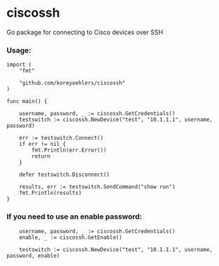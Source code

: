# ciscossh

Go package for connecting to Cisco devices over SSH

### Usage: 

```
import (
	"fmt"

	"github.com/koreyoehlers/ciscossh"
)

func main() {

	username, password, _ := ciscossh.GetCredentials()
	testswitch := ciscossh.NewDevice("test", "10.1.1.1", username, password)

	err := testswitch.Connect()
	if err != nil {
		fmt.Println(err.Error())
		return
	}

	defer testswitch.Disconnect()
	
	results, err := testswitch.SendCommand("show run")
	fmt.Println(results)
}
```

### If you need to use an enable password:

```
	username, password, _ := ciscossh.GetCredentials()
	enable, _ := ciscossh.GetEnable()

	testswitch := ciscossh.NewDevice("test", "10.1.1.1", username, password, enable)

```